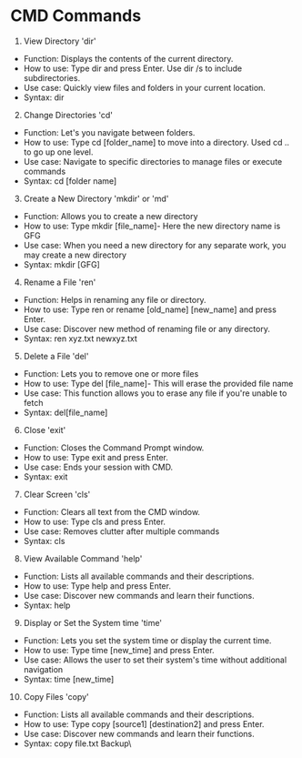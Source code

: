 

CMD Commands
==============

1. View Directory 'dir'
* Function: Displays the contents of the current directory.
* How to use: Type dir and press Enter. Use dir /s to include subdirectories.
* Use case: Quickly view files and folders in your current location.
* Syntax: dir

2. Change Directories 'cd'
* Function: Let's you navigate between folders.
* How to use: Type cd [folder_name] to move into a directory. Used cd .. to go up one level.
* Use case: Navigate to specific directories to manage files or execute commands
* Syntax: cd [folder name]

3. Create a New Directory 'mkdir' or 'md'
* Function: Allows you to create a new directory
* How to use: Type mkdir [file_name]- Here the new directory name is GFG
* Use case: When you need a new directory for any separate work, you may create a   new directory
* Syntax: mkdir [GFG]

4. Rename a File 'ren'
* Function: Helps in renaming any file or directory.
* How to use: Type ren or rename [old_name] [new_name] and press Enter.
* Use case: Discover new method of renaming file or any directory.
* Syntax: ren xyz.txt  newxyz.txt

5. Delete a File 'del'
* Function: Lets you to remove one or more files
* How to use: Type del [file_name]- This will erase the provided file name
* Use case: This function allows you to erase any file if you're unable to fetch
* Syntax: del[file_name]

 6. Close 'exit'
* Function: Closes the Command Prompt window.
* How to use: Type exit and press Enter.
* Use case: Ends your session with CMD.
* Syntax: exit

7. Clear Screen 'cls'
* Function: Clears all text from the CMD window.
* How to use: Type cls and press Enter.
* Use case: Removes clutter after multiple commands
* Syntax: cls

8. View Available Command 'help'
* Function: Lists all available commands and their descriptions.
* How to use: Type help and press Enter.
* Use case: Discover new commands and learn their functions.
* Syntax: help

9. Display or Set the System time 'time'
* Function: Lets you set the system time or display the current time.
* How to use: Type time [new_time] and press Enter.
* Use case: Allows the user to set their system's time without additional navigation
* Syntax: time [new_time]

10. Copy Files 'copy'
* Function: Lists all available commands and their descriptions.
* How to use: Type copy [source1] [destination2] and press Enter.
* Use case: Discover new commands and learn their functions.
* Syntax: copy file.txt Backup\



